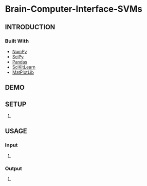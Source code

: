 # Brain-Computer-Interface-SVMs
## INTRODUCTION

### Built With
- [NumPy](https://numpy.org/)
- [SciPy](https://scipy.org/)
- [Pandas](https://pandas.pydata.org/)
- [SciKitLearn](https://scikit-learn.org/stable/)
- [MatPlotLib](https://matplotlib.org/)

## DEMO

## SETUP
1. 

## USAGE
### Input
1.
### Output
1.
